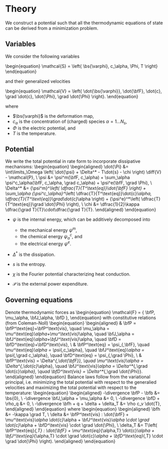 # Theory

We construct a potential such that all the thermodynamic equations of state can be derived from a minimization problem.

## Variables

We consider the following variables

\begin{equation}
  \mathcal{S} = \left\{ \bs{\varphi}, c_\alpha, \Phi, T \right\}
\end{equation}

and their generalized velocities

\begin{equation}
  \mathcal{V} = \left\{ \dot{\bs{\varphi}}, \dot{\bfF}, \dot{c}, \grad \dot{c}, \dot{\Phi}, \grad \dot{\Phi} \right\}.
\end{equation}

where

- $\bs{\varphi}$ is the deformation map,
- $c_\alpha$ is the concentration of (charged) species $\alpha = 1...N_s$,
- $\Phi$ is the electric potential, and 
- $T$ is the temperature.

## Potential

We write the total potential in rate form to incorporate dissipative mechanisms:
\begin{equation}
	\begin{aligned}
    \dot{\Pi} &= \int\limits_\Omega \left( \dot{\psi} + \Delta^* - T\dot{s} - \chi \right) \diff{V} - \mathcal{P}, \\
    \psi &= \psi^m(\bfF, c_\alpha) + \sum_\alpha \psi^c_\alpha(\bfF, c_\alpha, \grad c_\alpha) + \psi^e(\bfF, \grad \Phi), \\
    \Delta^* &= {\psi^m}^*\left( \dfrac{T}{T^\text{eq}}\dot{\bfF} \right) + \sum_\alpha {\psi^c_\alpha}^*\left( \dfrac{T}{T^\text{eq}}\dot{c}_\alpha, \dfrac{T}{T^\text{eq}}\grad\dot{c}_\alpha \right) + {\psi^e}^*\left( \dfrac{T}{T^\text{eq}}\grad \dot{\Phi} \right), \\
    \chi &= \dfrac{1}{2}\kappa \dfrac{\grad T}{T}\cdot\dfrac{\grad T}{T}.
  \end{aligned}
\end{equation}

- $\psi$ is the internal energy, which can be additively decomposed into 

  - the mechanical energy $\psi^m$,
  - the chemical energy $\psi^c_\alpha$, and
  - the electrical energy $\psi^e$.

- $\Delta^*$ is the dissipation.
- $s$ is the entropy.
- $\chi$ is the Fourier potential characterizing heat conduction.
- $\mathcal{P}$ is the external power expenditure.

## Governing equations

Denote thermodynamic forces as
\begin{equation}
  \mathcal{F} = \{ \bfP, \mu_\alpha, \bfJ_\alpha, \bfD \},
\end{equation}
with constitutive relations (from Coleman-Noll)
\begin{equation}
  \begin{aligned}
    & \bfP = \bfP^\text{eq}+\bfP^\text{vis}, \quad \mu_\alpha = \mu^\text{eq}_\alpha+\mu^\text{vis}_\alpha, \quad \bfJ_\alpha = \bfJ^\text{eq}_\alpha+\bfJ^\text{vis}_\alpha, \quad \bfD = \bfD^\text{eq}+\bfD^\text{vis}, \\
    & \bfP^\text{eq} = \psi_{,\bfF}, \quad \mu^\text{eq}_\alpha = \psi_{,c_\alpha}, \quad \bfJ^\text{eq}_\alpha = \psi_{,\grad c_\alpha}, \quad \bfD^\text{eq} = \psi_{,\grad \Phi}, \\
    & \bfP^\text{vis} = \Delta^*_{,\dot{\bfF}}, \quad \mu^\text{vis}_\alpha = \Delta^*_{,\dot{c}_\alpha}, \quad \bfJ^\text{vis}_\alpha = \Delta^*_{,\grad \dot{c}_\alpha}, \quad \bfD^\text{vis} = \Delta^*_{,\grad \dot{\Phi}}.
  \end{aligned}
\end{equation}
Balance laws follow from the variational principal, i.e. minimizing the total potential with respect to the generalied velocities and maximizing the total potential with respect to the temperature:
\begin{equation}
  \begin{aligned}
    -\divergence \bfP - \bfb &= \bs{0}, \\
    -\divergence \bfJ_\alpha + \mu_\alpha &= 0, \\
    -\divergence \bfD + \rho_q &= 0, \\
    -\divergence \bfh + q + \delta + \delta_T &= \rho c_v \dot{T},
  \end{aligned}
\end{equation}
where
\begin{equation}
  \begin{aligned}
    \bfh &= -\kappa \grad T, \\
    \delta &= \bfP^\text{vis} : \dot{\bfF} + \mu^\text{vis}_\alpha \dot{c}_\alpha + \bfJ^\text{vis}_\alpha \cdot \grad \dot{c}_\alpha + \bfD^\text{vis} \cdot \grad \dot{\Phi}, \\
    \delta_T &= T\left( \bfP^\text{eq}_{,T} : \dot{\bfF} + \mu^\text{eq}_{\alpha,T} \dot{c}_\alpha + \bfJ^\text{eq}_{\alpha,T} \cdot \grad \dot{c}_\alpha + \bfD^\text{eq}_{,T} \cdot \grad \dot{\Phi} \right).
  \end{aligned}
\end{equation}